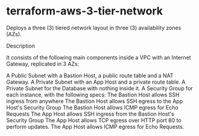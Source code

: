 # terraform-aws-3-tier-network

Deploys a three (3) tiered network layout in three (3) availability zones (AZs).

Description

It consists of the following main components inside a VPC with an Internet Gateway, replicated in 3 AZs:

A Public Subnet with a Bastion Host, a public route table and a NAT Gateway.
A Private Subnet with an App Host and a private route table.
A Private Subnet for the Database with nothing inside it.
A Security Group for each instance, with the following specs:
The Bastion Host allows SSH ingress from anywhere
The Bastion Host allows SSH egress to the App Host's Security Group
The Bastion Host allows ICMP egress for Echo Requests
The App Host allows SSH ingress from the Bastion Host's Security Group
The App Host allows TCP egress over HTTP port 80 to perform updates.
The App Host allows ICMP egress for Echo Requests.

